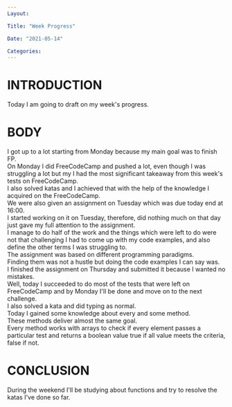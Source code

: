 ```yaml
---
Layout:

Title: "Week Progress"

Date: "2021-05-14"

Categories:
---
```


# INTRODUCTION 
Today I am going to draft on my week's progress.


# BODY

I got up to a lot starting from Monday because my main goal was to finish FP.<br> On Monday I did FreeCodeCamp and pushed a lot, even though I was struggling a lot but my I had the most significant takeaway from this week's tests on FreeCodeCamp.<br>  I also solved katas and I achieved that with the help of the knowledge I acquired on the FreeCodeCamp.<br>  We were also given an assignment on Tuesday which was due today end at 16:00. <br> I started working on it on Tuesday, therefore, did nothing much on that day just gave my full attention to the assignment.<br>  I manage to do half of the work and the things which were left to do were not that challenging I had to come up with my code examples, and also define the other terms I was struggling to.<br>  The assignment was based on different programming paradigms.<br>  Finding them was not a hustle but doing the code examples I can say was.<br>  I finished the assignment on Thursday and submitted it because I wanted no mistakes.<br>  Well, today I succeeded to do most of the tests that were left on FreeCodeCamp and by Monday I'll be done and move on to the next challenge.<br>  I also solved a kata and did typing as normal.<br>  Today I gained some knowledge about every and some method. <br> These methods deliver almost the same goal.<br>  Every method works with arrays to check if every element passes a particular test and returns a boolean value true if all value meets the criteria, false if not.<br> 

# CONCLUSION
During the weekend I'll be studying about functions and try to resolve the katas I've done so far.